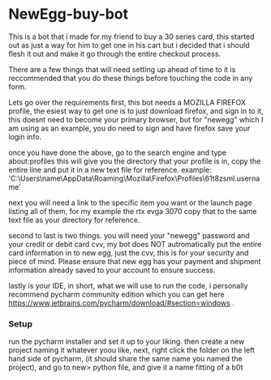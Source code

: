 # NewEgg-buy-bot
This is a bot that i made for my friend to buy a 30 series card, this started out as just a way for him to get one in his cart but i decided that i should flesh it out and make it go through the entire checkout process.

There are a few things that will need setting up ahead of time to it is reccommended that you do these things before touching the code in any form.

Lets go over the requirements first, 
this bot needs a MOZILLA FIREFOX profile, the esiest way to get one is to just download firefox, and sign in to it, this doesnt need to become your primary browser, but for "newegg" which I am using as an example, you do need to sign and have firefox save your login info.

once you have done the above, go to the search engine and type about:profiles  this will give you the directory that your profile is in, copy the entire line and put it in a new text file for reference.
example: 'C:\Users\name\AppData\Roaming\Mozilla\Firefox\Profiles\61t8zsml.username'

next you will need a link to the specific item you want or the launch page listing all of them, for my example the rtx evga 3070
copy that to the same text file as your directory for reference.

second to last  is two things. you will need your "newegg" password and your credit or debit card cvv, my bot does NOT autromatically put the entire card information in to new egg, just the cvv, this is for your security and piece of mind. Please ensure that new egg has your payment and shipment information already saved to your account to ensure success.

lastly is your IDE, in short, what we will use to run the code, i personally recommend pycharm community edition which you can get here 
https://www.jetbrains.com/pycharm/download/#section=windows
.


<h3>Setup</h3>

run the pycharm installer and set it up to your liking. then create a new project naming it whatever yoou like, next, right click the folder on the left hand side of pycharm, (it should share the same name you named the project), and go to new> python file, and give it a name fitting of a b0t
